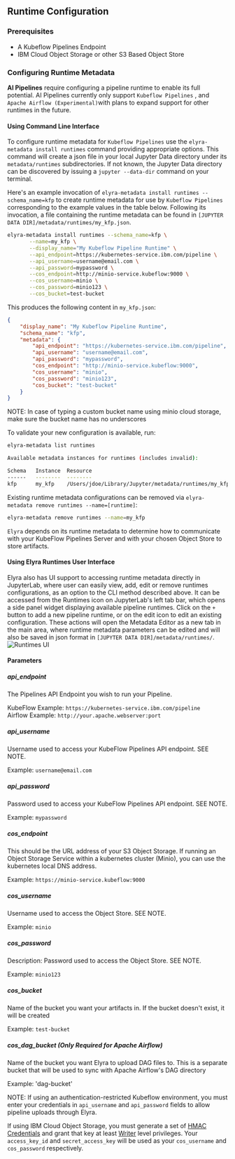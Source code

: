 <!--
{% comment %}
Copyright 2018-2020 IBM Corporation

Licensed under the Apache License, Version 2.0 (the "License");
you may not use this file except in compliance with the License.
You may obtain a copy of the License at

http://www.apache.org/licenses/LICENSE-2.0

Unless required by applicable law or agreed to in writing, software
distributed under the License is distributed on an "AS IS" BASIS,
WITHOUT WARRANTIES OR CONDITIONS OF ANY KIND, either express or implied.
See the License for the specific language governing permissions and
limitations under the License.
{% endcomment %}
-->
## Runtime Configuration

### Prerequisites
* A Kubeflow Pipelines Endpoint
* IBM Cloud Object Storage or other S3 Based Object Store

### Configuring Runtime Metadata
**AI Pipelines** require configuring a pipeline runtime to enable its full potential. 
AI Pipelines currently only support `Kubeflow Pipelines` , and `Apache Airflow (Experimental)`with plans to expand support for other runtimes
in the future.

#### Using Command Line Interface
To configure runtime metadata for `Kubeflow Pipelines` use the `elyra-metadata install runtimes` command providing appropriate options.  This command will create a json file in your local Jupyter Data directory under its `metadata/runtimes` subdirectories.  If not known, the Jupyter Data directory can be discovered by issuing a ```jupyter --data-dir```
command on your terminal.

Here's an example invocation of `elyra-metadata install runtimes --schema_name=kfp` to create runtime metadata for use by `Kubeflow Pipelines` corresponding to the example values in the table below. Following its invocation, a file containing the runtime metadata can be found in `[JUPYTER DATA DIR]/metadata/runtimes/my_kfp.json`.
```bash
elyra-metadata install runtimes --schema_name=kfp \
       --name=my_kfp \
       --display_name="My Kubeflow Pipeline Runtime" \
       --api_endpoint=https://kubernetes-service.ibm.com/pipeline \
       --api_username=username@email.com \
       --api_password=mypassword \
       --cos_endpoint=http://minio-service.kubeflow:9000 \
       --cos_username=minio \
       --cos_password=minio123 \
       --cos_bucket=test-bucket
```
This produces the following content in `my_kfp.json`:
```json
{
    "display_name": "My Kubeflow Pipeline Runtime",
    "schema_name": "kfp",
    "metadata": {
        "api_endpoint": "https://kubernetes-service.ibm.com/pipeline",
        "api_username": "username@email.com",
        "api_password": "mypassword",
        "cos_endpoint": "http://minio-service.kubeflow:9000",
        "cos_username": "minio",
        "cos_password": "minio123",
        "cos_bucket": "test-bucket"
    }
}
```
NOTE: In case of typing a custom bucket name using minio cloud storage, make sure the bucket name has no underscores

To validate your new configuration is available, run:
```bash
elyra-metadata list runtimes

Available metadata instances for runtimes (includes invalid):

Schema   Instance  Resource  
------   --------  -------- 
kfp      my_kfp    /Users/jdoe/Library/Jupyter/metadata/runtimes/my_kfp.json
```

Existing runtime metadata configurations can be removed via `elyra-metadata remove runtimes --name=[runtime]`:
```bash
elyra-metadata remove runtimes --name=my_kfp
```

`Elyra` depends on its runtime metadata to determine how to communicate with your KubeFlow Pipelines
Server and with your chosen Object Store to store artifacts.   

#### Using Elyra Runtimes User Interface
Elyra also has UI support to accessing runtime metadata directly in JupyterLab, 
where user can easily view, add, edit or remove runtimes configurations, as an option to the CLI method described above. 
It can be accessed from the Runtimes icon on JupyterLab's left tab bar, which opens a side panel widget displaying available pipeline runtimes.
Click on the `+` button to add a new pipeline runtime, or on the edit icon to edit an existing configuration. 
These actions will open the Metadata Editor as a new tab in the main area, where runtime metadata parameters can be edited 
and will also be saved in json format in `[JUPYTER DATA DIR]/metadata/runtimes/`.
![Runtimes UI](../images/runtimes-ui.png)

#### Parameters

##### api_endpoint
The Pipelines API Endpoint you wish to run your Pipeline.

KubeFlow Example: `https://kubernetes-service.ibm.com/pipeline`  
Airflow Example: `http://your.apache.webserver:port`

##### api_username
Username used to access your KubeFlow Pipelines API endpoint. SEE NOTE.

Example: `username@email.com`

##### api_password
Password used to access your KubeFlow Pipelines API endpoint. SEE NOTE.

Example: `mypassword`

##### cos_endpoint
This should be the URL address of your S3 Object Storage. If running an Object Storage Service within a kubernetes cluster (Minio), you can use the kubernetes local DNS address.

Example: `https://minio-service.kubeflow:9000`

##### cos_username
Username used to access the Object Store. SEE NOTE.

Example: `minio`

##### cos_password
Description: Password used to access the Object Store. SEE NOTE.

Example: `minio123`

##### cos_bucket
Name of the bucket you want your artifacts in. If the bucket doesn't exist, it will be created

Example: `test-bucket`

##### cos_dag_bucket (Only Required for Apache Airflow)
Name of the bucket you want Elyra to upload DAG files to. This is a separate bucket that will be used
to sync with Apache Airflow's DAG directory

Example: 'dag-bucket' 

NOTE: 
If using an authentication-restricted Kubeflow environment, you must enter your credentials in `api_username` and `api_password` fields 
to allow pipeline uploads through Elyra.

If using IBM Cloud Object Storage, you must generate a set of [HMAC Credentials](https://cloud.ibm.com/docs/services/cloud-object-storage/hmac?topic=cloud-object-storage-uhc-hmac-credentials-main) 
and grant that key at least [Writer](https://cloud.ibm.com/docs/services/cloud-object-storage/iam?topic=cloud-object-storage-iam-bucket-permissions) level privileges.
Your `access_key_id` and `secret_access_key` will be used as your `cos_username` and `cos_password` respectively.
